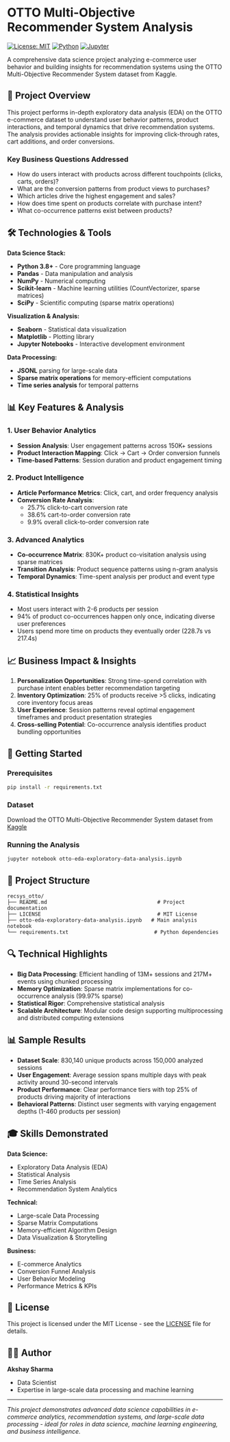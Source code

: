 # OTTO Multi-Objective Recommender System Analysis

[![License: MIT](https://img.shields.io/badge/License-MIT-yellow.svg)](https://opensource.org/licenses/MIT)
[![Python](https://img.shields.io/badge/Python-3.8+-blue.svg)](https://python.org)
[![Jupyter](https://img.shields.io/badge/Jupyter-Notebook-orange.svg)](https://jupyter.org)

A comprehensive data science project analyzing e-commerce user behavior and building insights for recommendation systems using the OTTO Multi-Objective Recommender System dataset from Kaggle.

## 🎯 Project Overview

This project performs in-depth exploratory data analysis (EDA) on the OTTO e-commerce dataset to understand user behavior patterns, product interactions, and temporal dynamics that drive recommendation systems. The analysis provides actionable insights for improving click-through rates, cart additions, and order conversions.

### Key Business Questions Addressed
- How do users interact with products across different touchpoints (clicks, carts, orders)?
- What are the conversion patterns from product views to purchases?
- Which articles drive the highest engagement and sales?
- How does time spent on products correlate with purchase intent?
- What co-occurrence patterns exist between products?

## 🛠️ Technologies & Tools

**Data Science Stack:**
- **Python 3.8+** - Core programming language
- **Pandas** - Data manipulation and analysis
- **NumPy** - Numerical computing
- **Scikit-learn** - Machine learning utilities (CountVectorizer, sparse matrices)
- **SciPy** - Scientific computing (sparse matrix operations)

**Visualization & Analysis:**
- **Seaborn** - Statistical data visualization
- **Matplotlib** - Plotting library
- **Jupyter Notebooks** - Interactive development environment

**Data Processing:**
- **JSONL** parsing for large-scale data
- **Sparse matrix operations** for memory-efficient computations
- **Time series analysis** for temporal patterns

## 📊 Key Features & Analysis

### 1. User Behavior Analytics
- **Session Analysis**: User engagement patterns across 150K+ sessions
- **Product Interaction Mapping**: Click → Cart → Order conversion funnels
- **Time-based Patterns**: Session duration and product engagement timing

### 2. Product Intelligence
- **Article Performance Metrics**: Click, cart, and order frequency analysis
- **Conversion Rate Analysis**: 
  - 25.7% click-to-cart conversion rate
  - 38.6% cart-to-order conversion rate
  - 9.9% overall click-to-order conversion rate

### 3. Advanced Analytics
- **Co-occurrence Matrix**: 830K+ product co-visitation analysis using sparse matrices
- **Transition Analysis**: Product sequence patterns using n-gram analysis
- **Temporal Dynamics**: Time-spent analysis per product and event type

### 4. Statistical Insights
- Most users interact with 2-6 products per session
- 94% of product co-occurrences happen only once, indicating diverse user preferences
- Users spend more time on products they eventually order (228.7s vs 217.4s)

## 📈 Business Impact & Insights

1. **Personalization Opportunities**: Strong time-spend correlation with purchase intent enables better recommendation targeting
2. **Inventory Optimization**: 25% of products receive >5 clicks, indicating core inventory focus areas
3. **User Experience**: Session patterns reveal optimal engagement timeframes and product presentation strategies
4. **Cross-selling Potential**: Co-occurrence analysis identifies product bundling opportunities

## 🚀 Getting Started

### Prerequisites
```bash
pip install -r requirements.txt
```

### Dataset
Download the OTTO Multi-Objective Recommender System dataset from [Kaggle](https://www.kaggle.com/competitions/otto-recommender-system)

### Running the Analysis
```bash
jupyter notebook otto-eda-exploratory-data-analysis.ipynb
```

## 📁 Project Structure
```
recsys_otto/
├── README.md                                    # Project documentation
├── LICENSE                                      # MIT License
├── otto-eda-exploratory-data-analysis.ipynb   # Main analysis notebook
└── requirements.txt                            # Python dependencies
```

## 🔍 Technical Highlights

- **Big Data Processing**: Efficient handling of 13M+ sessions and 217M+ events using chunked processing
- **Memory Optimization**: Sparse matrix implementations for co-occurrence analysis (99.97% sparse)
- **Statistical Rigor**: Comprehensive statistical analysis
- **Scalable Architecture**: Modular code design supporting multiprocessing and distributed computing extensions

## 📊 Sample Results

- **Dataset Scale**: 830,140 unique products across 150,000 analyzed sessions
- **User Engagement**: Average session spans multiple days with peak activity around 30-second intervals
- **Product Performance**: Clear performance tiers with top 25% of products driving majority of interactions
- **Behavioral Patterns**: Distinct user segments with varying engagement depths (1-460 products per session)

## 🎓 Skills Demonstrated

**Data Science:**
- Exploratory Data Analysis (EDA)
- Statistical Analysis
- Time Series Analysis
- Recommendation System Analytics

**Technical:**
- Large-scale Data Processing
- Sparse Matrix Computations
- Memory-efficient Algorithm Design
- Data Visualization & Storytelling

**Business:**
- E-commerce Analytics
- Conversion Funnel Analysis
- User Behavior Modeling
- Performance Metrics & KPIs

## 📝 License

This project is licensed under the MIT License - see the [LICENSE](LICENSE) file for details.

## 👨‍💻 Author

**Akshay Sharma**
- Data Scientist
- Expertise in large-scale data processing and machine learning

---

*This project demonstrates advanced data science capabilities in e-commerce analytics, recommendation systems, and large-scale data processing - ideal for roles in data science, machine learning engineering, and business intelligence.*
